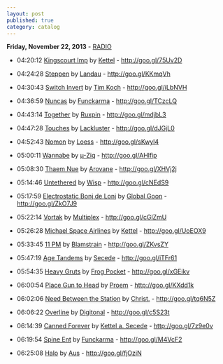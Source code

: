```yaml
---
layout: post
published: true
category: catalog
---
```


**Friday, November 22, 2013** - [RADIO](/2013/11/22/kettel-radio)

*   04:20:12  [Kingscourt Imp](http://goo.gl/JgyjfF) by [Kettel](http://www.last.fm/music/Kettel) - http://goo.gl/75Uv2D

*   04:24:28  [Steppen](http://goo.gl/2VaHDh) by [Landau](http://www.last.fm/music/Landau) - http://goo.gl/KKmqVh

*   04:30:43  [Switch Invert](http://goo.gl/eyDTS0) by [Tim Koch](http://www.last.fm/music/Tim+Koch) - http://goo.gl/iLbNVH

*   04:36:59  [Nuncas](http://goo.gl/6txYmY) by [Funckarma](http://www.last.fm/music/Funckarma) - http://goo.gl/TCzcLQ

*   04:43:14  [Together](http://goo.gl/MwR7uL) by [Ruxpin](http://www.last.fm/music/Ruxpin) - http://goo.gl/mdjbL3

*   04:47:28  [Touches](http://goo.gl/HraEFo) by [Lackluster](http://www.last.fm/music/Lackluster) - http://goo.gl/dJGjL0

*   04:52:43  [Nomon](http://goo.gl/xum1em) by [Loess](http://www.last.fm/music/Loess) - http://goo.gl/sKwyl4

*   05:00:11  [Wannabe](http://goo.gl/2jCtpl) by [µ-Ziq](http://www.last.fm/music/µ-Ziq) - http://goo.gl/AHlfip

*   05:08:30  [Thaem Nue](http://goo.gl/0tw8xU) by [Arovane](http://www.last.fm/music/Arovane) - http://goo.gl/XHVj2j

*   05:14:46  [Untethered](http://goo.gl/jhvsEy) by [Wisp](http://www.last.fm/music/Wisp) - http://goo.gl/cNEdS9

*   05:17:59  [Electrostatic Bonj de Lonj](http://goo.gl/091rW8) by [Global Goon](http://www.last.fm/music/Global+Goon) - http://goo.gl/ZkO7J9

*   05:22:14  [Vortak](http://goo.gl/yzkty7) by [Multiplex](http://www.last.fm/music/Multiplex) - http://goo.gl/cGlZmU

*   05:26:28  [Michael Space Airlines](http://goo.gl/vK9E2T) by [Kettel](http://www.last.fm/music/Kettel) - http://goo.gl/UoEOX9

*   05:33:45  [11 PM](http://goo.gl/YL5Dsn) by [Blamstrain](http://www.last.fm/music/Blamstrain) - http://goo.gl/ZKvsZY

*   05:47:19  [Age Tandems](http://goo.gl/AYDW6R) by [Secede](http://www.last.fm/music/Secede) - http://goo.gl/iTFr61

*   05:54:35  [Heavy Gruts](http://goo.gl/6NnRoj) by [Frog Pocket](http://www.last.fm/music/Frog+Pocket) - http://goo.gl/xGEikv

*   06:00:54  [Place Gun to Head](http://goo.gl/N3IwFX) by [Proem](http://www.last.fm/music/Proem) - http://goo.gl/KXdd1k

*   06:02:06  [Need Between the Station](http://goo.gl/qg4nZr) by [Christ.](http://www.last.fm/music/Christ.) - http://goo.gl/tq6N5Z

*   06:06:22  [Overline](http://goo.gl/KBs5D3) by [Digitonal](http://www.last.fm/music/Digitonal) - http://goo.gl/c5S23t

*   06:14:39  [Canned Forever](http://goo.gl/unlHwB) by [Kettel a. Secede](http://www.last.fm/music/Kettel+a.+Secede) - http://goo.gl/7z9e0v

*   06:19:54  [Spine Ent](http://goo.gl/RZ1jjv) by [Funckarma](http://www.last.fm/music/Funckarma) - http://goo.gl/M4VcF2

*   06:25:08  [Halo](http://goo.gl/FYwtny) by [Aus](http://www.last.fm/music/Aus) - http://goo.gl/fjOziN

